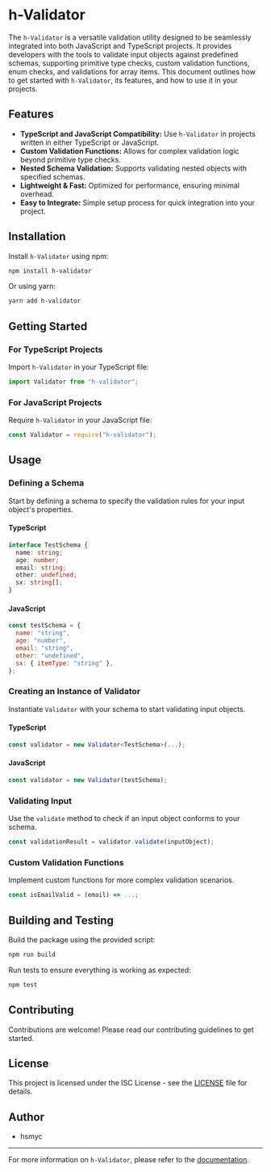 # h-Validator

The `h-Validator` is a versatile validation utility designed to be seamlessly integrated into both JavaScript and TypeScript projects. It provides developers with the tools to validate input objects against predefined schemas, supporting primitive type checks, custom validation functions, enum checks, and validations for array items. This document outlines how to get started with `h-Validator`, its features, and how to use it in your projects.

## Features

- **TypeScript and JavaScript Compatibility:** Use `h-Validator` in projects written in either TypeScript or JavaScript.
- **Custom Validation Functions:** Allows for complex validation logic beyond primitive type checks.
- **Nested Schema Validation:** Supports validating nested objects with specified schemas.
- **Lightweight & Fast:** Optimized for performance, ensuring minimal overhead.
- **Easy to Integrate:** Simple setup process for quick integration into your project.

## Installation

Install `h-Validator` using npm:

```bash
npm install h-validator
```

Or using yarn:

```bash
yarn add h-validator
```

## Getting Started

### For TypeScript Projects

Import `h-Validator` in your TypeScript file:

```typescript
import Validator from "h-validator";
```

### For JavaScript Projects

Require `h-Validator` in your JavaScript file:

```javascript
const Validator = require("h-validator");
```

## Usage

### Defining a Schema

Start by defining a schema to specify the validation rules for your input object's properties.

#### TypeScript

```typescript
interface TestSchema {
  name: string;
  age: number;
  email: string;
  other: undefined;
  sx: string[];
}
```

#### JavaScript

```javascript
const testSchema = {
  name: "string",
  age: "number",
  email: "string",
  other: "undefined",
  sx: { itemType: "string" },
};
```

### Creating an Instance of Validator

Instantiate `Validator` with your schema to start validating input objects.

#### TypeScript

```typescript
const validator = new Validator<TestSchema>(...);
```

#### JavaScript

```javascript
const validator = new Validator(testSchema);
```

### Validating Input

Use the `validate` method to check if an input object conforms to your schema.

```typescript
const validationResult = validator.validate(inputObject);
```

### Custom Validation Functions

Implement custom functions for more complex validation scenarios.

```typescript
const isEmailValid = (email) => ...;
```

## Building and Testing

Build the package using the provided script:

```bash
npm run build
```

Run tests to ensure everything is working as expected:

```bash
npm test
```

## Contributing

Contributions are welcome! Please read our contributing guidelines to get started.

## License

This project is licensed under the ISC License - see the [LICENSE](LICENSE) file for details.

## Author

- hsmyc

---

For more information on `h-Validator`, please refer to the [documentation](docs).
